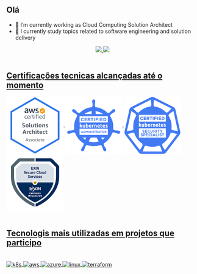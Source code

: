 
## Olá 

- 🔭 I’m currently working as Cloud Computing Solution Architect 
- 🌱 I currently study topics related to software engineering and solution delivery

<div align="center">
  <a href="https://github.com/jeliasmoreira">
  <img height="150em" src="https://github-readme-stats.vercel.app/api?username=jeliasmoreira&show_icons=true&theme=dracula&include_all_commits=true&count_private=true"/>
  <img height="150em" src="https://github-readme-stats.vercel.app/api/top-langs/?username=jeliasmoreira&layout=compact&langs_count=7&theme=dracula"/>
</div><br>



## Certificações tecnicas alcançadas até o momento 



<div style="display: inline_block">
<img align="center" alt="k8s" height="150" width="150" src="./icons/aws-certified-solutions-architect-associate.png">
<img align="center" alt="cka" height="150" width="150" src="./icons/logo_cka_whitetext-2-2-300x300.png">
<img align="center" alt="cks" height="150" width="150" src="./icons/kubernetes-security-specialist-logo-300x285.png">
<img align="center" alt="exin" height="150" width="150" src="./icons/exin.png">
</div><br>





## Tecnologis mais utilizadas em projetos que participo
    
    
<div style="display: inline_block"><br>
  <img align="center" alt="k8s" height="50" width="60"      src="https://cdn.jsdelivr.net/gh/devicons/devicon/icons/kubernetes/kubernetes-plain.svg">
 <img align="center" alt="aws" height="50" width="60"  src="https://cdn.jsdelivr.net/gh/devicons/devicon/icons/amazonwebservices/amazonwebservices-original-wordmark.svg">     
 <img align="center" alt="azure" height="50" width="60"   src="https://cdn.jsdelivr.net/gh/devicons/devicon/icons/azure/azure-original-wordmark.svg">        
 <img align="center" alt="linux" height="50" width="60"   src="https://cdn.jsdelivr.net/gh/devicons/devicon/icons/linux/linux-original.svg">   
 <img align="center" alt="terraform" height="50" width="60"   src="https://raw.githubusercontent.com/shuaibiyy/awesome-terraform/master/terraform.svg">   
        
</div><br>
  
 
  
